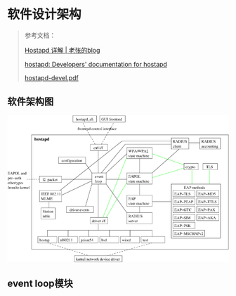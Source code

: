 # 软件设计架构

> 参考文档：
>
> [Hostapd 详解 | 老张的blog](https://samuelzq.github.io/2022/04/11/hostapd/)
>
> [hostapd: Developers' documentation for hostapd](https://w1.fi/hostapd/devel/index.html)
>
> [hostapd-devel.pdf](https://hostap.epitest.fi/hostapd/hostapd-devel.pdf)



## 软件架构图

<img src="./img/hostapd_软件架构图.png" alt="hostapd_软件架构图" />



## event loop模块



